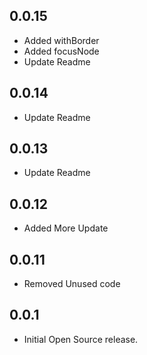 ## 0.0.15

- Added withBorder 
- Added focusNode 
- Update Readme

## 0.0.14

- Update Readme

## 0.0.13

- Update Readme

## 0.0.12

- Added More Update

## 0.0.11

- Removed Unused code

## 0.0.1

- Initial Open Source release.
